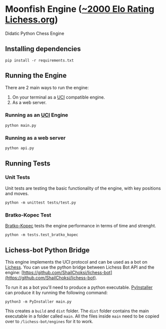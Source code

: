 # Moonfish Engine ([~2000 Elo Rating Lichess.org](https://lichess.org/@/moonfish_bot))

Didatic Python Chess Engine
## Installing dependencies

```
pip install -r requirements.txt
```
## Running the Engine

There are 2 main ways to run the engine:
1. On your terminal as a [UCI](http://wbec-ridderkerk.nl/html/UCIProtocol.html) compatible engine.
2. As a web server.

### Running as an [UCI](http://wbec-ridderkerk.nl/html/UCIProtocol.html) Engine

```
python main.py
```

### Running as a web server

```
python api.py
```

## Running Tests


### Unit Tests

Unit tests are testing the basic functionality of the engine,
with key positions and moves.

```
python -m unittest tests/test.py
```

### Bratko-Kopec Test

[Bratko-Kopec](https://www.chessprogramming.org/Bratko-Kopec_Test) tests the engine 
performance in terms of time and strenght.

```
python -m tests.test_bratko_kopec
```

## Lichess-bot Python Bridge

This engine implements the UCI protocol and can be used as a bot on [Lichess](https://lichess.org). You can use the python bridge between Lichess Bot API and the engine: [https://github.com/ShailChoksi/lichess-bot](https://github.com/ShailChoksi/lichess-bot). 

To run it as a bot you'll need to produce a python executable. [PyInstaller](https://pyinstaller.readthedocs.io/en/stable/) can produce it by running the following command:

```
python3 -m PyInstaller main.py
```

This creates a `build` and `dist` folder. The `dist` folder contains the main executable in a folder called `main`. All the files inside `main` need to be copied over to `/lichess-bot/engines` for it to work.
